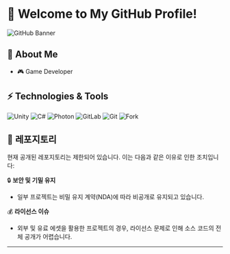 # 👋 Welcome to My GitHub Profile!

![GitHub Banner](https://capsule-render.vercel.app/api?type=waving&color=0:87CEEB,100:4682B4&height=200&section=header&text=GitHub%20Profile&fontSize=40&fontColor=FFFFFF&fontAlign=50&fontAlignY=40&animation=fadeIn&font=Raleway)

## 🚀 About Me
- 🎮 Game Developer

## ⚡ Technologies & Tools
![Unity](https://img.shields.io/badge/Unity-100000?style=for-the-badge&logo=unity&logoColor=white)
![C#](https://img.shields.io/badge/C%23-239120?style=for-the-badge&logo=c-sharp&logoColor=white)
![Photon](https://img.shields.io/badge/Photon-0000FF?style=for-the-badge&logo=photon&logoColor=white)
![GitLab](https://img.shields.io/badge/GitLab-FC6D26?style=for-the-badge&logo=gitlab&logoColor=white)
![Git](https://img.shields.io/badge/Git-F05032?style=for-the-badge&logo=git&logoColor=white)
![Fork](https://img.shields.io/badge/Fork-8B5A2B?style=for-the-badge&logo=git&logoColor=white)

## 📁 레포지토리

현재 공개된 레포지토리는 제한되어 있습니다. 이는 다음과 같은 이유로 인한 조치입니다:

🔒 **보안 및 기밀 유지**  
- 일부 프로젝트는 비밀 유지 계약(NDA)에 따라 비공개로 유지되고 있습니다.  

💰 **라이선스 이슈**  
- 외부 및 유료 에셋을 활용한 프로젝트의 경우, 라이선스 문제로 인해 소스 코드의 전체 공개가 어렵습니다.

---
